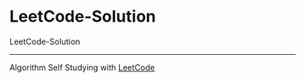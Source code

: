 # LeetCode-Solution
LeetCode-Solution
-- -- 
Algorithm Self Studying with [LeetCode](https://leetcode.com)
